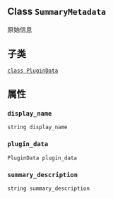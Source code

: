 

## Class  `SummaryMetadata` 
原始信息

## 子类
[ `class PluginData` ](https://tensorflow.google.cn/api_docs/python/tf/compat/v1/SummaryMetadata/PluginData)

## 属性


###  `display_name` 
 `string display_name` 

###  `plugin_data` 
 `PluginData plugin_data` 

###  `summary_description` 
 `string summary_description` 

